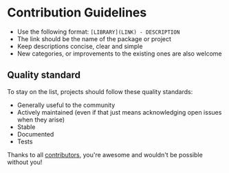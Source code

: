 # Contribution Guidelines

* Use the following format: ```[LIBRARY](LINK) - DESCRIPTION```
* The link should be the name of the package or project
* Keep descriptions concise, clear and simple
* New categories, or improvements to the existing ones are also welcome

## Quality standard

To stay on the list, projects should follow these quality standards:

* Generally useful to the community
* Actively maintained (even if that just means acknowledging open issues when they arise)
* Stable
* Documented
* Tests

Thanks to all [contributors](https://github.com/checkraiser/awesome-rails/graphs/contributors), you're awesome and wouldn't be possible without you!

